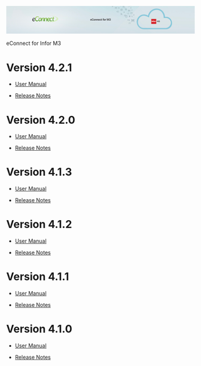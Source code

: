 ![eConnect for Infor M3](media/b74af4ae6e7208b3193b8a099a65b0f5.jpg)

eConnect for Infor M3

Version 4.2.1
=============

-   [User Manual](4.2.1/usermanual-multiwarehouse.md)

-   [Release Notes](4.2.1/release-notes-multiwarehouse.md)

Version 4.2.0
=============

-   [User Manual](4.2.0/usermanual-multiwarehouse.md)

-   [Release Notes](4.2.0/release-notes-multiwarehouse.md)

Version 4.1.3
=============

-   [User Manual](4.1.3/usermanual-multiwarehouse.md)

-   [Release Notes](4.1.3/release-notes-multiwarehouse.md)

Version 4.1.2
=============

-   [User Manual](4.1.2/usermanual-multiwarehouse.md)

-   [Release Notes](4.1.2/release-notes-multiwarehouse.md)

Version 4.1.1
=============

-   [User Manual](4.1.1/usermanual-multiwarehouse.md)

-   [Release Notes](4.1.1/release-notes-multiwarehouse.md)

Version 4.1.0
=============

-   [User Manual](4.1.0/usermanual-multiwarehouse.md)

-   [Release Notes](4.1.0/release-notes-multiwarehouse.md)
